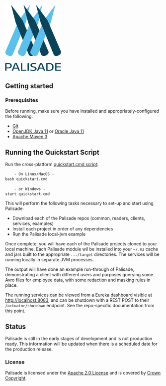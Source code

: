 
<!---
Copyright 2020 Crown Copyright

Licensed under the Apache License, Version 2.0 (the "License");
you may not use this file except in compliance with the License.
You may obtain a copy of the License at

  http://www.apache.org/licenses/LICENSE-2.0

Unless required by applicable law or agreed to in writing, software
distributed under the License is distributed on an "AS IS" BASIS,
WITHOUT WARRANTIES OR CONDITIONS OF ANY KIND, either express or implied.
See the License for the specific language governing permissions and
limitations under the License.
--->

# <img src="logos/logo.svg" width="180">

## Getting started

### Prerequisites
Before running, make sure you have installed and appropriately-configured the following:
* [Git](https://git-scm.com/downloads)
* [OpenJDK Java 11](https://openjdk.java.net/projects/jdk/11/) or [Oracle Java 11](https://www.oracle.com/java/technologies/javase-jdk11-downloads.html)
* [Apache Maven 3](https://maven.apache.org/download.cgi)

## Running the Quickstart Script
Run the cross-platform [quickstart.cmd script](/quickstart.cmd):

```
    - On Linux/MacOS -
bash quickstart.cmd

    - or Windows -
start quickstart.cmd
```

This will perform the following tasks necessary to set-up and start using Palisade:
* Download each of the Palisade repos (common, readers, clients, services, examples)
* Install each project in order of any dependencies
* Run the Palisade local-jvm example

Once complete, you will have each of the Palisade projects cloned to your local machine.
Each Palisade module wil be installed into your `~/.m2` cache and jars built to the appropriate `.../target` directories.
The services will be running locally in separate JVM processes.

The output will have done an example run-through of Palisade, demonstrating a client with different users and purposes querying some Avro files for employee data, with some redaction and masking rules in place.

The running services can be viewed from a Eureka dashboard visible at [http://localhost:8083](http://localhost:8083), and can be shutdown with a REST POST to their `/actuator/shutdown` endpoint.
See the repo-specific documentation from this point.

## Status
Palisade is still in the early stages of development and is not production ready.
This information will be updated when there is a scheduled date for the production release.

### License
Palisade is licensed under the [Apache 2.0 License](https://www.apache.org/licenses/LICENSE-2.0) and is covered by [Crown Copyright](https://www.nationalarchives.gov.uk/information-management/re-using-public-sector-information/copyright-and-re-use/crown-copyright/).

